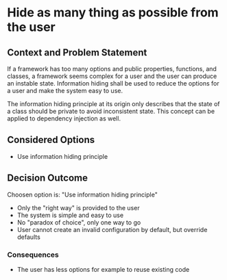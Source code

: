 # Hide as many thing as possible from the user

## Context and Problem Statement

If a framework has too many options and public properties, functions, and classes, a framework seems complex for a user and the user can produce an instable state. Information hiding shall be used to reduce the options for a user and make the system easy to use.

The information hiding principle at its origin only describes that the state of a class should be private to avoid inconsistent state. This concept can be applied to dependency injection as well.

## Considered Options

* Use information hiding principle

## Decision Outcome

Choosen option is: "Use information hiding principle"

* Only the "right way" is provided to the user
* The system is simple and easy to use
* No "paradox of choice", only one way to go
* User cannot create an invalid configuration by default, but override defaults

### Consequences

* The user has less options for example to reuse existing code
